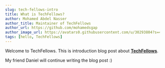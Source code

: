 ```yaml
---
slug: tech-fellows-intro
title: What is TechFellows?
author: Mohamed Abdel Nasser
author_title: Maintainer of TechFellows
author_url: https://github.com/mohamedsgap
author_image_url: https://avatars0.githubusercontent.com/u/30293804?s=460&u=68a54bcadfe204052274297e0df1e672808b7b5f&v=4
tags: [hello, TechFellows]
---
```


Welcome to TechFellows. This is introduction blog post about [**TechFellows**](https://techfellows.github.io).

<!--truncate-->

My friend Daniel will continue writing the blog post :)
